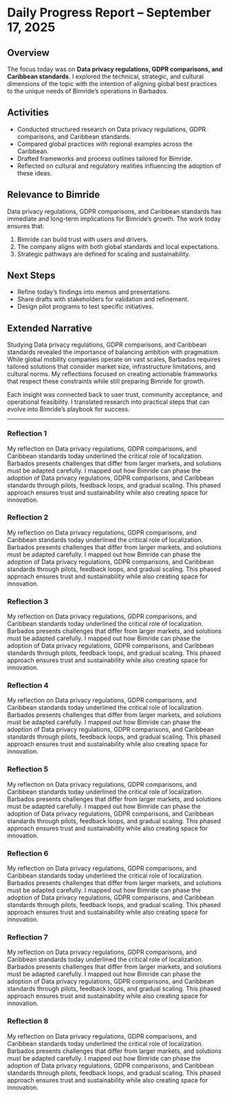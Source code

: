 # Daily Progress Report – September 17, 2025

## Overview
The focus today was on **Data privacy regulations, GDPR comparisons, and Caribbean standards**. I explored the technical, strategic, and cultural dimensions of the topic with the intention of aligning global best practices to the unique needs of Bimride’s operations in Barbados.

## Activities
- Conducted structured research on Data privacy regulations, GDPR comparisons, and Caribbean standards.  
- Compared global practices with regional examples across the Caribbean.  
- Drafted frameworks and process outlines tailored for Bimride.  
- Reflected on cultural and regulatory realities influencing the adoption of these ideas.  

## Relevance to Bimride
Data privacy regulations, GDPR comparisons, and Caribbean standards has immediate and long-term implications for Bimride’s growth. The work today ensures that:  
1. Bimride can build trust with users and drivers.  
2. The company aligns with both global standards and local expectations.  
3. Strategic pathways are defined for scaling and sustainability.  

## Next Steps
- Refine today’s findings into memos and presentations.  
- Share drafts with stakeholders for validation and refinement.  
- Design pilot programs to test specific initiatives.  

## Extended Narrative
Studying Data privacy regulations, GDPR comparisons, and Caribbean standards revealed the importance of balancing ambition with pragmatism. While global mobility companies operate on vast scales, Barbados requires tailored solutions that consider market size, infrastructure limitations, and cultural norms. My reflections focused on creating actionable frameworks that respect these constraints while still preparing Bimride for growth.  

Each insight was connected back to user trust, community acceptance, and operational feasibility. I translated research into practical steps that can evolve into Bimride’s playbook for success.  

---
### Reflection 1
My reflection on Data privacy regulations, GDPR comparisons, and Caribbean standards today underlined the critical role of localization. Barbados presents challenges that differ from larger markets, and solutions must be adapted carefully. I mapped out how Bimride can phase the adoption of Data privacy regulations, GDPR comparisons, and Caribbean standards through pilots, feedback loops, and gradual scaling. This phased approach ensures trust and sustainability while also creating space for innovation.

### Reflection 2
My reflection on Data privacy regulations, GDPR comparisons, and Caribbean standards today underlined the critical role of localization. Barbados presents challenges that differ from larger markets, and solutions must be adapted carefully. I mapped out how Bimride can phase the adoption of Data privacy regulations, GDPR comparisons, and Caribbean standards through pilots, feedback loops, and gradual scaling. This phased approach ensures trust and sustainability while also creating space for innovation.

### Reflection 3
My reflection on Data privacy regulations, GDPR comparisons, and Caribbean standards today underlined the critical role of localization. Barbados presents challenges that differ from larger markets, and solutions must be adapted carefully. I mapped out how Bimride can phase the adoption of Data privacy regulations, GDPR comparisons, and Caribbean standards through pilots, feedback loops, and gradual scaling. This phased approach ensures trust and sustainability while also creating space for innovation.

### Reflection 4
My reflection on Data privacy regulations, GDPR comparisons, and Caribbean standards today underlined the critical role of localization. Barbados presents challenges that differ from larger markets, and solutions must be adapted carefully. I mapped out how Bimride can phase the adoption of Data privacy regulations, GDPR comparisons, and Caribbean standards through pilots, feedback loops, and gradual scaling. This phased approach ensures trust and sustainability while also creating space for innovation.

### Reflection 5
My reflection on Data privacy regulations, GDPR comparisons, and Caribbean standards today underlined the critical role of localization. Barbados presents challenges that differ from larger markets, and solutions must be adapted carefully. I mapped out how Bimride can phase the adoption of Data privacy regulations, GDPR comparisons, and Caribbean standards through pilots, feedback loops, and gradual scaling. This phased approach ensures trust and sustainability while also creating space for innovation.

### Reflection 6
My reflection on Data privacy regulations, GDPR comparisons, and Caribbean standards today underlined the critical role of localization. Barbados presents challenges that differ from larger markets, and solutions must be adapted carefully. I mapped out how Bimride can phase the adoption of Data privacy regulations, GDPR comparisons, and Caribbean standards through pilots, feedback loops, and gradual scaling. This phased approach ensures trust and sustainability while also creating space for innovation.

### Reflection 7
My reflection on Data privacy regulations, GDPR comparisons, and Caribbean standards today underlined the critical role of localization. Barbados presents challenges that differ from larger markets, and solutions must be adapted carefully. I mapped out how Bimride can phase the adoption of Data privacy regulations, GDPR comparisons, and Caribbean standards through pilots, feedback loops, and gradual scaling. This phased approach ensures trust and sustainability while also creating space for innovation.

### Reflection 8
My reflection on Data privacy regulations, GDPR comparisons, and Caribbean standards today underlined the critical role of localization. Barbados presents challenges that differ from larger markets, and solutions must be adapted carefully. I mapped out how Bimride can phase the adoption of Data privacy regulations, GDPR comparisons, and Caribbean standards through pilots, feedback loops, and gradual scaling. This phased approach ensures trust and sustainability while also creating space for innovation.
